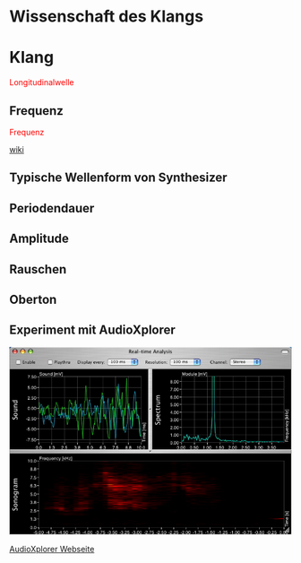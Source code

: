 <script src="Klasse1/klang/web-export/processing.js"></script>
<canvas data-processing-sources="Klasse1/klang/web-export/klang2.pde"></canvas>

# Wissenschaft des Klangs

# Klang

<span style="color:red">Longitudinalwelle</span>








## Frequenz
<span style="color:red">Frequenz</span>





[wiki](http://de.wikipedia.org/wiki/Frequenz)


## Typische Wellenform von Synthesizer



## Periodendauer


## Amplitude


## Rauschen


## Oberton

## Experiment mit AudioXplorer

![](Klasse1/xplorer.jpg)

[AudioXplorer Webseite](http://www.arizona-software.ch/audioxplorer/)
